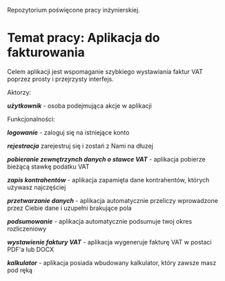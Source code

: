 Repozytorium poświęcone pracy inżynierskiej.

# Temat pracy: Aplikacja do fakturowania

Celem aplikacji jest wspomaganie szybkiego wystawiania faktur VAT poprzez prosty i przejrzysty interfejs.

Aktorzy:

**_użytkownik_** - osoba podejmująca akcje w aplikacji
	
Funkcjonalności:

**_logowanie_** - zaloguj się na istniejące konto

**_rejestracja_** zarejestruj się i zostań z Nami na dłuzej

**_pobieranie zewnętrzynch danych o stawce VAT_** - aplikacja pobierze bieżącą stawkę podatku VAT

**_zapis kontrahentów_** - aplikacja zapamięta dane kontrahentów, których używasz najczęściej

**_przetwarzanie danych_** - aplikacja automatycznie przeliczy wprowadzone przez Ciebie dane i uzupełni brakujące pola

**_podsumowanie_** - aplikacja automatycznie podsumuje twoj okres rozliczeniowy

**_wystawienie faktury VAT_** - aplikacja wygeneruje fakturę VAT w postaci PDF'a lub DOCX

**_kalkulator_** - aplikacja posiada wbudowany kalkulator, który zawsze masz pod ręką
